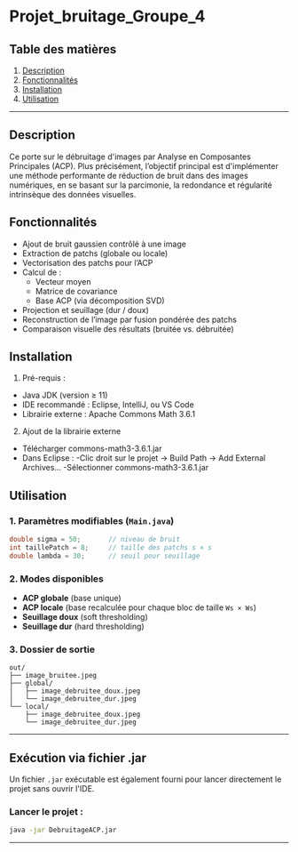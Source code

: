 # Projet_bruitage_Groupe_4

## Table des matières

1. [Description](#description)
2. [Fonctionnalités](#fonctionnalités)
3. [Installation](#installation)
4. [Utilisation](#utilisation)

---

## Description

Ce porte sur le débruitage d'images par Analyse en Composantes Principales (ACP). Plus précisément, l’objectif principal est d'implémenter une méthode performante de réduction de bruit dans des images numériques, en se basant sur la parcimonie, la redondance et régularité intrinsèque des données visuelles.

## Fonctionnalités

- Ajout de bruit gaussien contrôlé à une image
- Extraction de patchs (globale ou locale)
- Vectorisation des patchs pour l’ACP
- Calcul de :
  - Vecteur moyen
  - Matrice de covariance
  - Base ACP (via décomposition SVD)
- Projection et seuillage (dur / doux)
- Reconstruction de l’image par fusion pondérée des patchs
- Comparaison visuelle des résultats (bruitée vs. débruitée)

## Installation

1. Pré-requis :
  - Java JDK (version ≥ 11)
  - IDE recommandé : Eclipse, IntelliJ, ou VS Code
  - Librairie externe : Apache Commons Math 3.6.1
    
2. Ajout de la librairie externe
  - Télécharger commons-math3-3.6.1.jar
  - Dans Eclipse :
    -Clic droit sur le projet → Build Path → Add External Archives...
    -Sélectionner commons-math3-3.6.1.jar
   
## Utilisation

### 1. Paramètres modifiables (`Main.java`)
```java
double sigma = 50;       // niveau de bruit
int taillePatch = 8;     // taille des patchs s × s
double lambda = 30;      // seuil pour seuillage
```

### 2. Modes disponibles
- **ACP globale** (base unique)
- **ACP locale** (base recalculée pour chaque bloc de taille `Ws × Ws`)
- **Seuillage doux** (soft thresholding)
- **Seuillage dur** (hard thresholding)

### 3. Dossier de sortie

```
out/
├── image_bruitee.jpeg
├── global/
│   ├── image_debruitee_doux.jpeg
│   └── image_debruitee_dur.jpeg
└── local/
    ├── image_debruitee_doux.jpeg
    └── image_debruitee_dur.jpeg
```

---

## Exécution via fichier .jar

Un fichier `.jar` exécutable est également fourni pour lancer directement le projet sans ouvrir l'IDE.

### Lancer le projet :
```bash
java -jar DebruitageACP.jar
```

---
